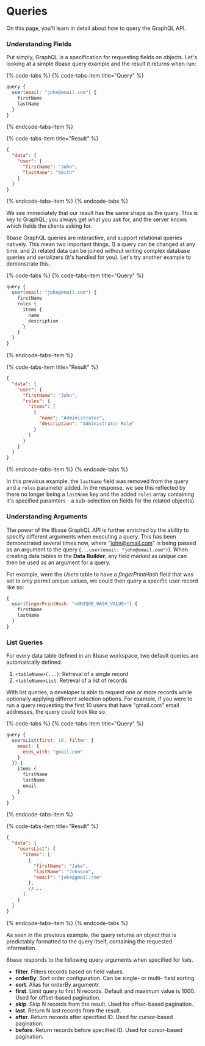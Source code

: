 # Queries

On this page, you'll learn in detail about how to query the GraphQL API.

### Understanding Fields 
Put simply, GraphQL is a specification for requesting fields on objects. Let's looking at a simple 8base query example and the result it returns when run:

{% code-tabs %}
{% code-tabs-item title="Query" %}
```javascript
query {
  user(email: "john@email.com") {
    firstName
    lastName
  }
}
```
{% endcode-tabs-item %}

{% code-tabs-item title="Result" %}
```json
{
  "data": {
    "user": {
      "firstName": "John",
      "lastName": "Smith"
    }
  }
}
```
{% endcode-tabs-item %}
{% endcode-tabs %}

We see immediately that our result has the same shape as the query. This is key to GraphQL; you always get what you ask for, and the server knows which fields the clients asking for.

8base GraphQL queries are interactive, and support relational queries natively. This mean two important things, 1) a query can be changed at any time, and 2) related data can be joined without writing complex database queries and serializers (it's handled for you). Let's try another example to demonstrate this.

{% code-tabs %}
{% code-tabs-item title="Query" %}
```javascript
query {
  user(email: "john@email.com") {
    firstName
    roles {
      items {
        name
        description
      }
    }
  }
}
```
{% endcode-tabs-item %}

{% code-tabs-item title="Result" %}
```json
{
  "data": {
    "user": {
      "firstName": "John",
      "roles": {
        "items": [
          {
            "name": "Administrator",
            "description": "Administrator Role"
          }
        ]
      }
    }
  }
}
```
{% endcode-tabs-item %}
{% endcode-tabs %}

In this previous example, the `lastName` field was removed from the query and a `roles` parameter added. In the response, we see this reflected by there no longer being a `lastName` key and the added `roles` array containing it's specified paramters - a sub-selection on fields for the related object(s).

### Understanding Arguments 
The power of the 8base GraphQL API is further enriched by the ability to specify different arguments when executing a query. This has been demonstrated several times now, where "john@email.com" is being passed as an argument to the query (`...user(email: "john@email.com")`). When creating data tables in the **Data Builder**, any field marked as *unique* can then be used as an argument for a query. 

For example, were the *Users* table to have a *fingerPrintHash* field that was set to only permit unique values, we could then query a specific user record like so:

```javascript
{
  user(fingerPrintHash: "<UNIQUE_HASH_VALUE>") {
    firstName
    lastName
  }
}
```

### List Queries

For every data table defined in an 8base workspace, two default queries are automatically defined.

1. `<tableName>(...)`: Retreval of a single record
2. `<tableName>List`: Retreval of a list of records

With list queries, a developer is able to request one or more records while optionally applying different selection options. For example, if you were to run a query requesting the first 10 users that have "gmail.com" email addresses, the query could look like so.

{% code-tabs %}
{% code-tabs-item title="Query" %}
```javascript
query {
  usersList(first: 10, filter: {
    email: {
      ends_with: "gmail.com"
    }
  }) {
    items {
      firstName
      lastName
      email
    }
  }
}
```
{% endcode-tabs-item %}

{% code-tabs-item title="Result" %}
```json
{
  "data": {
    "usersList": {
      "items": [
        {
          "firstName": "Jake",
          "lastName": "Johnson",
          "email": "jake@gmail.com"
        },
        //...
      ]
    }
  }
}
```
{% endcode-tabs-item %}
{% endcode-tabs %}

As seen in the previous example, the query returns an object that is predictably formatted to the query itself, containing the requested information.

8base responds to the following query arguments when specified for *lists*.

* **filter**. Filters records based on field values.
* **orderBy**. Sort order configuration. Can be single- or multi- field sorting.
* **sort**. Alias for orderBy argumentr.
* **first**. Limit query to first N records. Default and maximum value is 1000. Used for offset-based pagination.
* **skip**. Skip N records from the result. Used for offset-based pagination.
* **last**. Return N last records from the result.
* **after**. Return records after specified ID. Used for cursor-based pagination.
* **before**. Return records before specified ID. Used for cursor-based pagination.

